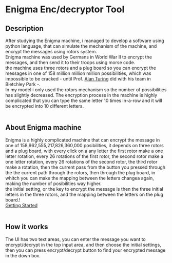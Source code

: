 
# Enigma Enc/decryptor Tool

##  **Description**

After studying the Enigma machine, i managed to develop a software using python language, that can simulate the mechanism of the machine, and encrypt the messages using rotors system.<br />
Enigma machine was used by Germans in World War II to encrypt the messages, and then send it to their troops using morse code.<br />
the machine uses three rotors and a plug board so you can encrypt the messages in one of 158 million million million possibilities, which was impossible to be cracked - until Prof. [Alan Turing](https://en.wikipedia.org/wiki/Alan_Turing) did with his team in Bletchley Park -.<br />
In my model i only used the rotors mechanism so the number of possibilities has slightly decreased.
The encryption process in the machine is highly complicated that you can type the same letter 10 times in-a-row and it will be encrypted into 10 different letters.
<br />
<br />

##  **About Enigma machine**
Enigma is a highly complicated machine that can encrypt the message in one of 158,962,555,217,826,360,000 posibilities, it depends on three rotors and a plug board, with every click on a any letter the first rotor make a one letter rotation, every 26 rotations of the first rotor, the second rotor make a one letter rotation, every 26 rotations of the second rotor, the third rotor make a rotation, then the current pass from the button you pressed through the the current path through the rotors, then through the plug board, in whitch you can make the mapping between the letters changea again, making the number of posibilities way higher.<br />
the initial setting, or the key to encrypt the message is then the three initial letters in the three rotors, and the mapping between the letters on the plug board.!<br /> [Getting Started](https://github.com/Safwanmahmoud/Enigma-Encrypting-Tool/blob/main/wiringdiagram.png)
<br />
<br />

##  **How it works**
The UI has two text areas, you can enter the message you want to encrypt/decrypt in the top input area, and then choose the initial settings, then you can press encrypt/decrypt button to find your encrypted message in the down box.
